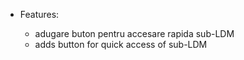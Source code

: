 - Features:

  - adugare buton pentru accesare rapida sub-LDM
  - adds button for quick access of sub-LDM
